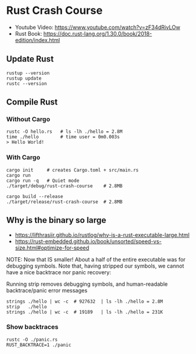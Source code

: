# Rust Crash Course
- Youtube Video: https://www.youtube.com/watch?v=zF34dRivLOw
- Rust Book: https://doc.rust-lang.org/1.30.0/book/2018-edition/index.html

## Update Rust
```
rustup --version
rustup update
rustc --version
```

## Compile Rust
### Without Cargo
```
rustc -O hello.rs   # ls -lh ./hello = 2.8M
time ./hello        # time user = 0m0.003s    
> Hello World!
```

### With Cargo
```
cargo init     # creates Cargo.toml + src/main.rs
cargo run
cargo run -q   # Quiet mode
./target/debug/rust-crash-course    # 2.8MB

cargo build --release 
./target/release/rust-crash-course  # 2.8MB
```


## Why is the binary so large
- https://lifthrasiir.github.io/rustlog/why-is-a-rust-executable-large.html
- https://rust-embedded.github.io/book/unsorted/speed-vs-size.html#optimize-for-speed

NOTE: Now that IS smaller! About a half of the entire executable was for debugging symbols. Note that, having stripped our symbols, we cannot have a nice backtrace nor panic recovery:
      
Running strip removes debugging symbols, and human-readable backtrace/panic error messages 
```
strings ./hello | wc -c  # 927632  | ls -lh ./hello = 2.8M
strip   ./hello
strings ./hello | wc -c  # 19189   | ls -lh ./hello = 231K
```

### Show backtraces
```
rustc -O ./panic.rs
RUST_BACKTRACE=1 ./panic
```